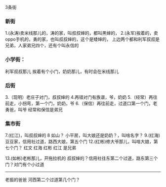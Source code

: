 

3条街
### 新街
1.(永涛)卖米线那儿的，涛的家，叫叔叔婶的，都叫黑婶的，
2.(永军)挨着的，卖oppo手机的，勇的家，也叫叔叔婶的，这个是矮婶的，
上边两个都和利军叔叔是兄弟，人家弟兄四个，还有个叫永信的

### 小学街：
利军叔叔那儿
挨着有个小门，奶奶那儿，有时会在米线那儿


### 后街
3.（现明）老庄子对门，叔叔婶的
4.再错对门有族谱，爷，奶奶
5.（经常）再往前走，小拐弯，第一个门，奶奶，爷
6.（保信）再往前走，过道口第一个门，老勇爸，叫爷
经常和保信是弟兄

### 集市街
7.(红江)，叫叔叔婶的
8 如山？ 小平房，叫大娘还是奶奶？，叫啥名字？
9.(红海)豆豆家，信用社过道，路西大娘，第五个门
12.(红彬)修大爷那儿，叫啥大娘，第七个门？
红文 红海 红彬 红江 是兄弟

13.(如彬)老彬那儿，开拖拉机的 叔叔婶的？信用社往东第二个过道，路东第三个门？对门有个小过道


--------------------------
老振的爸爸
河西第二个过道第几个门？





